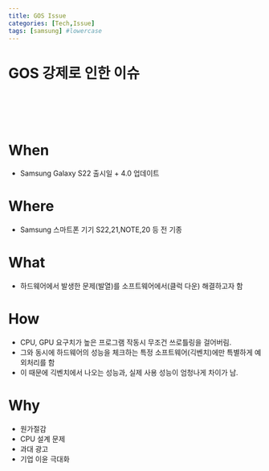 ```yaml
---
title: GOS Issue
categories: [Tech,Issue]
tags: [samsung] #lowercase    
---
```



# GOS 강제로 인한 이슈 　　　　　　　　　　　　　　　　　　　　
　　　　　　　　　　　　　　　　　　　　　　　　　　　　　　　　　　　
　　　　　　　　　　　　　　　　　　　　　　　　　　　　　　　　　　　



# When 
- Samsung Galaxy S22 출시일 + 4.0 업데이트

# Where
- Samsung 스마트폰 기기 S22,21,NOTE,20 등 전 기종

# What
- 하드웨어에서 발생한 문제(발열)를 소프트웨어에서(클럭 다운) 해결하고자 함

# How
- CPU, GPU 요구치가 높은 프로그램 작동시 무조건 쓰로틀링을 걸어버림.
- 그와 동시에 하드웨어의 성능을 체크하는 특정 소프트웨어(긱벤치)에만 특별하게 예외처리를 함
- 이 때문에 긱벤치에서 나오는 성능과, 실제 사용 성능이 엄청나게 차이가 남.

# Why
- 원가절감
- CPU 설계 문제
- 과대 광고
- 기업 이윤 극대화
